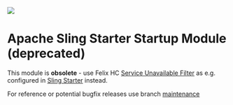 [<img src="https://sling.apache.org/res/logos/sling.png"/>](https://sling.apache.org)


# Apache Sling Starter Startup Module (deprecated)

This module is **obsolete** - use Felix HC [Service Unavailable Filter](https://github.com/apache/felix/blob/trunk/healthcheck/README.md#service-unavailable-filter) as e.g. configured in [Sling Starter](https://github.com/apache/sling-org-apache-sling-starter/blob/a16fb43f1d0333f74b066844e0377d93ca1e1e08/src/main/provisioning/healthcheck.txt#L86) instead.

For reference or potential bugfix releases use branch [maintenance](https://github.com/apache/sling-org-apache-sling-starter-startup/tree/maintenance)
